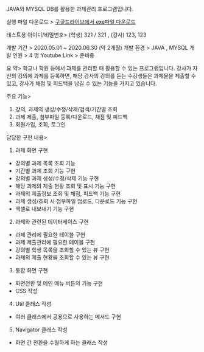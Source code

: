 JAVA와 MYSQL DB를 활용한 과제관리 프로그램입니다.

실행 파일 다운로드 > [구글드라이브에서 exe파일 다운로드](https://drive.google.com/file/d/1_xkvcUqZ3kc2fhO5pH5gJaiFiJSoIGHp/view?usp=sharing)

테스트용 아이디/비밀번호> (학생) 321 / 321 , (강사) 123, 123

개발 기간	> 2020.05.01 ~ 2020.06.30 (약 2개월)
개발 환경	> JAVA , MYSQL
개발 인원	> 4 명
Youtube Link > 준비중

요   약>
학교나 학원 등에서 과제를 관리할 때 활용할 수 있는 프로그램입니다. 
강사가 자신의 강의에 과제를 등록하면, 해당 강사의 강의를 듣는 수강생들은 과제물을 제출할 수 있고, 강사가 채점 및 피드백을 남길 수 있는 기능을 가지고 있습니다.

주요 기능>
1)	강의, 과제의 생성/수정/삭제/검색/기간별 조회
2)	과제 제출, 첨부파일 등록/다운로드, 채점 및 피드백
3)	회원가입, 조회, 로그인

담당한 구현 내용>
1)	과제 화면 구현
-	강의별 과제 목록 조회 기능
-	기간별 과제 조회 기능 구현
-	강의별 과제 생성/수정/삭제 기능 구현
-	해당 과제의 제출 현황 조회 및 표시 기능 구현
-	과제의 제출정보 조회 및 채점, 피드백 기능 구현
-	과제 생성/조회 시 첨부파일 업로드, 다운로드 기능 구현
-	엑셀로 내보내기 기능 구현

2)	과제와 관련된 데이터베이스 구현
-	과제 관리에 필요한 테이블 구현
-	과제 제출관리에 필요한 테이블 구현
-	강의별 학생 목록을 조회할 수 있는 뷰 구현
-	과제의 제출 현황을 조회할 수 있는 뷰 구현

3)	통합 화면 구현
-	화면전환 및 메인 메뉴 버튼의 기능 구현
-	CSS 작성

4)	Util 클래스 작성
-	여러 클래스에서 공용으로 사용하는 메서드 구현

5)	Navigator 클래스 작성
-	화면 간 전환을 수월하게 하는 클래스 작성
